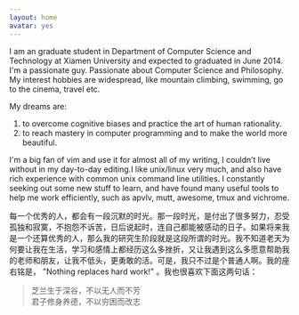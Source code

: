 ```yaml
---
layout: home
avatar: yes
---
```


I am an graduate student in Department of Computer Science and Technology at Xiamen University and expected to graduated in June 2014. I'm a passionate guy. Passionate about Computer Science and Philosophy. My interest hobbies are widespread, like mountain climbing, swimming, go to the cinema, travel etc.

My dreams are:

1. to overcome cognitive biases and practice the art of human rationality.
1. to reach mastery in computer programming and to make the world more beautiful.

I'm a big fan of vim and use it for almost all of my writing, I couldn’t live without in my day-to-day editing.I like unix/linux very much, and also have rich experience with common unix command line utilities. I constantly seeking out some new stuff to learn, and have found many useful tools to help me work efficiently, such as apvlv, mutt, awesome, tmux and vichrome.

每一个优秀的人，都会有一段沉默的时光。那一段时光，是付出了很多努力，忍受孤独和寂寞，不抱怨不诉苦，日后说起时，连自己都能被感动的日子。如果将来我是一个还算优秀的人，那么我的研究生阶段就是这段所谓的时光。我不知道老天为何要让我在生活，学习和感情上都经历这么多挫折，又让我遇到这么多愿意帮助我的老师和朋友，让我不低头，更勇敢的活。可是，我只不过是个普通人啊。我的座右铭是， "Nothing replaces hard work!" 。我也很喜欢下面这两句话：

>芝兰生于深谷，不以无人而不芳  
>君子修身养德，不以穷困而改志
